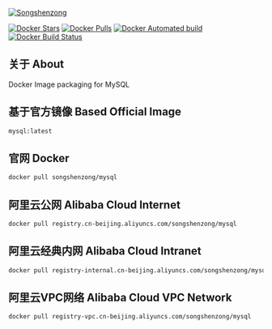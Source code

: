 [![Songshenzong](https://cdn.songshenzong.com/images/logo.png)](https://songshenzong.com)

[![Docker Stars](https://img.shields.io/docker/stars/songshenzong/mysql.svg?style=flat-square)](https://hub.docker.com/r/songshenzong/php/)
[![Docker Pulls](https://img.shields.io/docker/pulls/songshenzong/mysql.svg?style=flat-square)](https://hub.docker.com/r/songshenzong/php/)
[![Docker Automated build](https://img.shields.io/docker/automated/songshenzong/mysql.svg?style=flat-square)](https://hub.docker.com/r/songshenzong/php/)
[![Docker Build Status](https://img.shields.io/docker/build/songshenzong/mysql.svg?style=flat-square)](https://hub.docker.com/r/songshenzong/php/)



## 关于 About
Docker Image packaging for MySQL


## 基于官方镜像 Based Official Image

```bash
mysql:latest
```


## 官网 Docker

```bash
docker pull songshenzong/mysql
```



## 阿里云公网 Alibaba Cloud Internet

```bash
docker pull registry.cn-beijing.aliyuncs.com/songshenzong/mysql
```


## 阿里云经典内网 Alibaba Cloud Intranet

```bash
docker pull registry-internal.cn-beijing.aliyuncs.com/songshenzong/mysql
```


## 阿里云VPC网络 Alibaba Cloud VPC Network

```bash
docker pull registry-vpc.cn-beijing.aliyuncs.com/songshenzong/mysql
```

